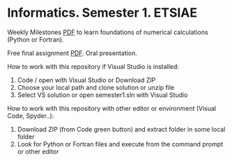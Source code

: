 # Informatics. Semester 1. ETSIAE
Weekly Milestones [PDF](https://github.com/jahrWork/Informatics_Semester1/blob/master/doc/Hitos_semanales.pdf) 
to learn foundations of numerical calculations (Python or Fortran). 

Free final assignment [PDF](https://github.com/jahrWork/Informatics_Semester1/blob/master/doc/P3_assignment.pdf). Oral presentation.  

How to work with this repository if Visual Studio is installed: 
1) Code / open with Visual Studio or Download ZIP 
2) Choose your local path and clone solution or unzip file
3) Select VS solution or open semester1.sln with Visual Studio 


How to work with this repository with other editor or environment (Visual Code, Spyder..): 
1) Download ZIP (from Code green button) and extract folder in some local folder
2) Look for Python or Fortran files and execute from the command prompt or other editor
